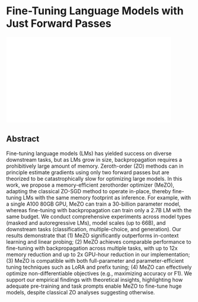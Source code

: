 # Fine-Tuning Language Models with Just Forward Passes

![](../../blank.jpg)

## Abstract

Fine-tuning language models (LMs) has yielded success on diverse downstream
tasks, but as LMs grow in size, backpropagation requires a prohibitively large
amount of memory. Zeroth-order (ZO) methods can in principle estimate gradients
using only two forward passes but are theorized to be catastrophically slow for
optimizing large models. In this work, we propose a memory-efficient
zerothorder optimizer (MeZO), adapting the classical ZO-SGD method to operate
in-place, thereby fine-tuning LMs with the same memory footprint as inference.
For example, with a single A100 80GB GPU, MeZO can train a 30-billion parameter
model, whereas fine-tuning with backpropagation can train only a 2.7B LM with
the same budget. We conduct comprehensive experiments across model types
(masked and autoregressive LMs), model scales (up to 66B), and downstream tasks
(classification, multiple-choice, and generation). Our results demonstrate that
(1) MeZO significantly outperforms in-context learning and linear probing; (2)
MeZO achieves comparable performance to fine-tuning with backpropagation across
multiple tasks, with up to 12x memory reduction and up to 2x GPU-hour reduction
in our implementation; (3) MeZO is compatible with both full-parameter and
parameter-efficient tuning techniques such as LoRA and prefix tuning; (4) MeZO
can effectively optimize non-differentiable objectives (e.g., maximizing
accuracy or F1). We support our empirical findings with theoretical insights,
highlighting how adequate pre-training and task prompts enable MeZO to
fine-tune huge models, despite classical ZO analyses suggesting otherwise.
